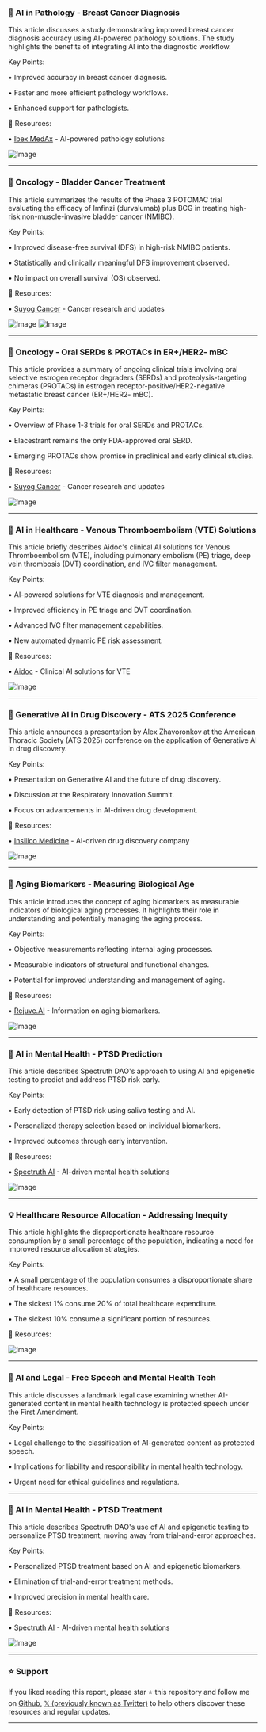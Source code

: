 ### 🤖 AI in Pathology - Breast Cancer Diagnosis

This article discusses a study demonstrating improved breast cancer diagnosis accuracy using AI-powered pathology solutions.  The study highlights the benefits of integrating AI into the diagnostic workflow.

Key Points:

• Improved accuracy in breast cancer diagnosis.


• Faster and more efficient pathology workflows.


• Enhanced support for pathologists.



🔗 Resources:

• [Ibex MedAx](https://x.com/IbexMedAx) - AI-powered pathology solutions

![Image](https://pbs.twimg.com/ext_tw_video_thumb/1920825026648985600/pu/img/f2otZwcI00sBBPGC.jpg)


---

### 🤖 Oncology - Bladder Cancer Treatment

This article summarizes the results of the Phase 3 POTOMAC trial evaluating the efficacy of Imfinzi (durvalumab) plus BCG in treating high-risk non-muscle-invasive bladder cancer (NMIBC).

Key Points:

• Improved disease-free survival (DFS) in high-risk NMIBC patients.


• Statistically and clinically meaningful DFS improvement observed.


• No impact on overall survival (OS) observed.



🔗 Resources:

• [Suyog Cancer](https://x.com/SuyogCancer) - Cancer research and updates

![Image](https://pbs.twimg.com/media/GqfQu80WoAAAVIZ?format=jpg&name=small)
![Image](https://pbs.twimg.com/media/GqfQvc6X0AAgdeM?format=jpg&name=small)


---

### 🤖 Oncology - Oral SERDs & PROTACs in ER+/HER2- mBC

This article provides a summary of ongoing clinical trials involving oral selective estrogen receptor degraders (SERDs) and proteolysis-targeting chimeras (PROTACs) in estrogen receptor-positive/HER2-negative metastatic breast cancer (ER+/HER2- mBC).

Key Points:

• Overview of Phase 1-3 trials for oral SERDs and PROTACs.


• Elacestrant remains the only FDA-approved oral SERD.


• Emerging PROTACs show promise in preclinical and early clinical studies.



🔗 Resources:

• [Suyog Cancer](https://x.com/SuyogCancer) - Cancer research and updates

![Image](https://pbs.twimg.com/media/GqLmXedW8AEYehN?format=jpg&name=small)


---

### 🤖 AI in Healthcare - Venous Thromboembolism (VTE) Solutions

This article briefly describes Aidoc's clinical AI solutions for Venous Thromboembolism (VTE), including pulmonary embolism (PE) triage, deep vein thrombosis (DVT) coordination, and IVC filter management.

Key Points:

• AI-powered solutions for VTE diagnosis and management.


• Improved efficiency in PE triage and DVT coordination.


• Advanced IVC filter management capabilities.


• New automated dynamic PE risk assessment.



🔗 Resources:

• [Aidoc](https://x.com/aidocmed) - Clinical AI solutions for VTE

![Image](https://pbs.twimg.com/ext_tw_video_thumb/1920131532540313601/pu/img/fAhYDzBHgMqvYrjK.jpg)


---

### 🤖 Generative AI in Drug Discovery - ATS 2025 Conference

This article announces a presentation by Alex Zhavoronkov at the American Thoracic Society (ATS 2025) conference on the application of Generative AI in drug discovery.

Key Points:

• Presentation on Generative AI and the future of drug discovery.


• Discussion at the Respiratory Innovation Summit.


• Focus on advancements in AI-driven drug development.



🔗 Resources:

• [Insilico Medicine](https://x.com/InSilicoMeds) - AI-driven drug discovery company

![Image](https://pbs.twimg.com/media/GqWjgorWwAAC2Ah?format=jpg&name=small)


---

### 🤖 Aging Biomarkers - Measuring Biological Age

This article introduces the concept of aging biomarkers as measurable indicators of biological aging processes.  It highlights their role in understanding and potentially managing the aging process.

Key Points:

• Objective measurements reflecting internal aging processes.


• Measurable indicators of structural and functional changes.


• Potential for improved understanding and management of aging.



🔗 Resources:

• [Rejuve.AI](https://x.com/Rejuve_AI) -  Information on aging biomarkers.


![Image](https://pbs.twimg.com/media/GqSDxkMXUAAVANJ?format=jpg&name=small)


---

### 🤖 AI in Mental Health - PTSD Prediction

This article describes Spectruth DAO's approach to using AI and epigenetic testing to predict and address PTSD risk early.

Key Points:

• Early detection of PTSD risk using saliva testing and AI.


• Personalized therapy selection based on individual biomarkers.


• Improved outcomes through early intervention.



🔗 Resources:

• [Spectruth AI](https://x.com/SpectruthAI) - AI-driven mental health solutions

![Image](https://pbs.twimg.com/media/GqGhJPoXkAAV8CJ?format=jpg&name=small)


---

### 💡 Healthcare Resource Allocation - Addressing Inequity

This article highlights the disproportionate healthcare resource consumption by a small percentage of the population, indicating a need for improved resource allocation strategies.

Key Points:

• A small percentage of the population consumes a disproportionate share of healthcare resources.


• The sickest 1% consume 20% of total healthcare expenditure.


• The sickest 10% consume a significant portion of resources.



🔗 Resources:


![Image](https://pbs.twimg.com/media/GqGdCB6W4AAZMVc?format=jpg&name=small)


---

### 🤖 AI and Legal - Free Speech and Mental Health Tech

This article discusses a landmark legal case examining whether AI-generated content in mental health technology is protected speech under the First Amendment.

Key Points:

• Legal challenge to the classification of AI-generated content as protected speech.


• Implications for liability and responsibility in mental health technology.


• Urgent need for ethical guidelines and regulations.



---

### 🤖 AI in Mental Health - PTSD Treatment

This article describes Spectruth DAO's use of AI and epigenetic testing to personalize PTSD treatment, moving away from trial-and-error approaches.

Key Points:

• Personalized PTSD treatment based on AI and epigenetic biomarkers.


• Elimination of trial-and-error treatment methods.


• Improved precision in mental health care.



🔗 Resources:

• [Spectruth AI](https://x.com/SpectruthAI) - AI-driven mental health solutions

![Image](https://pbs.twimg.com/media/GqFd6YYWAAA42kr?format=jpg&name=small)


---

### ⭐️ Support

If you liked reading this report, please star ⭐️ this repository and follow me on [Github](https://github.com/Drix10), [𝕏 (previously known as Twitter)](https://x.com/DRIX_10_) to help others discover these resources and regular updates.

---